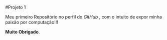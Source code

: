 #Projeto  1

Meu primeiro Repositório no perfil do *GitHub* , com o intuito de expor minha paixão por computação!!!
   
**Muito Obrigado**.




